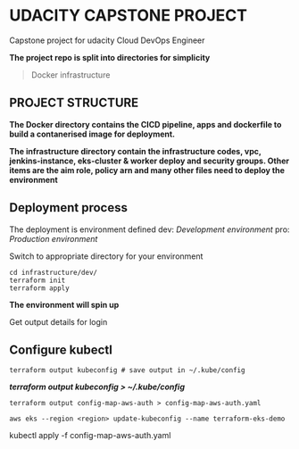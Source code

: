 # UDACITY CAPSTONE PROJECT
Capstone project for udacity Cloud DevOps Engineer

**The project repo is split into directories for simplicity**

>Docker
>infrastructure

## PROJECT STRUCTURE

**The Docker directory contains the CICD pipeline, apps and dockerfile to build a contanerised image for deployment.**

**The infrastructure directory contain the infrastructure codes, vpc, jenkins-instance, eks-cluster & worker deploy and security groups. Other items are the aim role, policy arn and many other files need to deploy the environment**

## Deployment process

The deployment is environment defined
dev:    _Development environment_
pro:    _Production environment_

Switch to appropriate directory for your environment
```
cd infrastructure/dev/
terraform init
terraform apply
```
**The environment will spin up**

Get output details for login

## Configure kubectl
```
terraform output kubeconfig # save output in ~/.kube/config
```
***terraform output kubeconfig > ~/.kube/config***

```
terraform output config-map-aws-auth > config-map-aws-auth.yaml
```
```
aws eks --region <region> update-kubeconfig --name terraform-eks-demo
```

kubectl apply -f config-map-aws-auth.yaml


